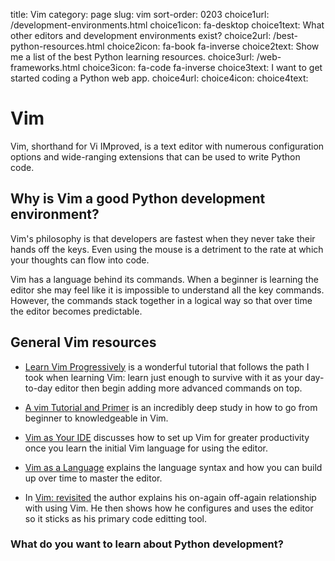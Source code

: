 title: Vim
category: page
slug: vim
sort-order: 0203
choice1url: /development-environments.html
choice1icon: fa-desktop
choice1text: What other editors and development environments exist?
choice2url: /best-python-resources.html
choice2icon: fa-book fa-inverse
choice2text: Show me a list of the best Python learning resources.
choice3url: /web-frameworks.html
choice3icon: fa-code fa-inverse
choice3text: I want to get started coding a Python web app.
choice4url:
choice4icon:
choice4text:


# Vim
Vim, shorthand for Vi IMproved, is a text editor with numerous configuration 
options and wide-ranging extensions that can be used to write Python code.


## Why is Vim a good Python development environment?
Vim's philosophy is that developers are fastest when they never take their 
hands off the keys. Even using the mouse is a detriment to the rate at which
your thoughts can flow into code. 

Vim has a language behind its commands. When a beginner is learning the
editor she may feel like it is impossible to understand all the key commands.
However, the commands stack together in a logical way so that over time
the editor becomes predictable.


## General Vim resources
* [Learn Vim Progressively](http://yannesposito.com/Scratch/en/blog/Learn-Vim-Progressively/)
  is a wonderful tutorial that follows the path I took when learning Vim:
  learn just enough to survive with it as your day-to-day editor then begin 
  adding more advanced commands on top.

* [A vim Tutorial and Primer](https://danielmiessler.com/study/vim/) is an
  incredibly deep study in how to go from beginner to knowledgeable in Vim.

* [Vim as Your IDE](http://haridas.in/vim-as-your-ide.html) discusses how to
  set up Vim for greater productivity once you learn the initial Vim language 
  for using the editor.

* [Vim as a Language](http://benmccormick.org/2014/07/02/learning-vim-in-2014-vim-as-language/)
  explains the language syntax and how you can build up over time to master
  the editor.

* In [Vim: revisited](http://mislav.uniqpath.com/2011/12/vim-revisited/) the
  author explains his on-again off-again relationship with using Vim. He then
  shows how he configures and uses the editor so it sticks as his primary
  code editting tool.


### What do you want to learn about Python development?

